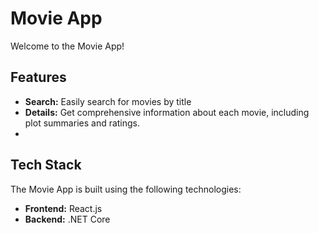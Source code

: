 # Movie App

Welcome to the Movie App!

## Features

- **Search:** Easily search for movies by title
- **Details:** Get comprehensive information about each movie, including plot summaries and ratings.
- 
## Tech Stack

The Movie App is built using the following technologies:

- **Frontend:** React.js
- **Backend:** .NET Core
